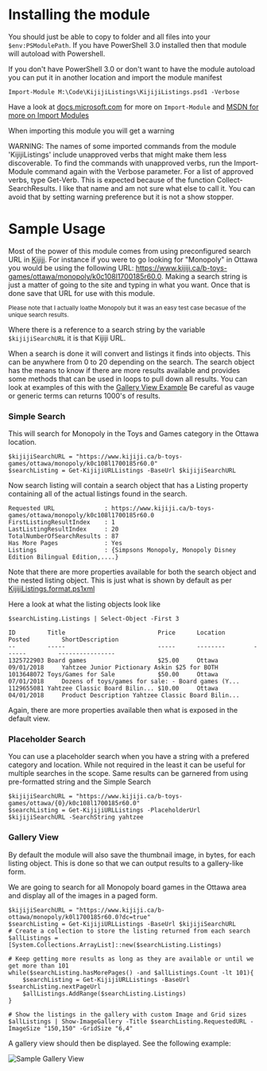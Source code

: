 Installing the module
===
You should just be able to copy to folder and all files into your `$env:PSModulePath`. If you have PowerShell 3.0 installed then that module will autoload with Powershell.

If you don't have PowerShell 3.0 or don't want to have the module autoload you can put it in another location and import the module manifest

    Import-Module M:\Code\KijijiListings\KijijiListings.psd1 -Verbose

Have a look at [docs.microsoft.com](https://docs.microsoft.com/en-us/powershell/module/microsoft.powershell.core/import-module?view=powershell-5.1) for more on `Import-Module` and [MSDN for more on Import Modules](https://msdn.microsoft.com/en-us/library/dd878284(v=vs.85).aspx)

When importing this module you will get a warning

WARNING: The names of some imported commands from the module 'KijijiListings' include unapproved verbs that might make them less discoverable. To find the commands with unapproved verbs, run the Import-Module command again with the Verbose parameter. For a list of approved verbs, type Get-Verb.
This is expected because of the function Collect-SearchResults. I like that name and am not sure what else to call it. You can avoid that by setting warning preference but it is not a show stopper.


Sample Usage
===

Most of the power of this module comes from using preconfigured search URL in [Kijiji](https://www.kijiji.ca). For instance if you were to go looking for "Monopoly" in Ottawa you would be using the following URL: https://www.kijiji.ca/b-toys-games/ottawa/monopoly/k0c108l1700185r60.0. Making a search string is just a matter of going to the site and typing in what you want. Once that is done save that URL for use with this module.

<sup>Please note that I actually loathe Monopoly but it was an easy test case becasue of the unique search results. </sup>

Where there is a reference to a search string by the variable `$kijijiSearchURL` it is that Kijiji URL.

When a search is done it will convert and listings it finds into objects. This can be anywhere from 0 to 20 depending on the search. The search object has the means to know if there are more results available and provides some methods that can be used in loops to pull down all results. You can look at examples of this with the [Gallery View Example](#gallery-view) Be careful as vauge or generic terms can returns 1000's of results. 

### Simple Search

This will search for Monopoly in the Toys and Games category in the Ottawa location. 

    $kijijiSearchURL = "https://www.kijiji.ca/b-toys-games/ottawa/monopoly/k0c108l1700185r60.0"
    $searchListing = Get-KijijiURLListings -BaseUrl $kijijiSearchURL 
    
Now search listing will contain a search object that has a Listing property containing all of the actual listings found in the search. 

    Requested URL              : https://www.kijiji.ca/b-toys-games/ottawa/monopoly/k0c108l1700185r60.0
    FirstListingResultIndex    : 1
    LastListingResultIndex     : 20
    TotalNumberOfSearchResults : 87
    Has More Pages             : Yes
    Listings                   : {Simpsons Monopoly, Monopoly Disney  Edition Bilingual Edition,....}
    
Note that there are more properties available for both the search object and the nested listing object. This is just what is shown by default as per [KijijiListings.format.ps1xml](https://github.com/NegativeZero000/KijijiListings/blob/master/KijijiListings.format.ps1xml)

Here a look at what the listing objects look like

    $searchListing.Listings | Select-Object -First 3

    ID         Title                          Price      Location        Posted         ShortDescription                                 
    --         -----                          -----      --------        ------         ----------------                                  
    1325722903 Board games                    $25.00     Ottawa          09/01/2018     Yahtzee Junior Pictionary Askin $25 for BOTH     
    1013648072 Toys/Games for Sale            $50.00     Ottawa          07/01/2018     Dozens of toys/games for sale: - Board games (Y...
    1129655081 Yahtzee Classic Board Bilin... $10.00     Ottawa          04/01/2018     Product Description Yahtzee Classic Board Bilin...

Again, there are more properties available then what is exposed in the default view. 

### Placeholder Search

You can use a placeholder search when you have a string with a prefered category and location. While not required in the least it can be useful for multiple searches in the scope. Same results can be garnered from using pre-formatted string and the Simple Search

    $kijijiSearchURL = "https://www.kijiji.ca/b-toys-games/ottawa/{0}/k0c108l1700185r60.0"
    $searchListing = Get-KijijiURLListings -PlaceholderUrl $kijijiSearchURL -SearchString yahtzee
    

### Gallery View

By default the module will also save the thumbnail image, in bytes, for each listing object. This is done so that we can output results to a gallery-like form. 

We are going to search for all Monopoly board games in the Ottawa area and display all of the images in a paged form.

    $kijijiSearchURL = "https://www.kijiji.ca/b-ottawa/monopoly/k0l1700185r60.0?dc=true"
    $searchListing = Get-KijijiURLListings -BaseUrl $kijijiSearchURL 
    # Create a collection to store the listing returned from each search
    $allListings = [System.Collections.ArrayList]::new($searchListing.Listings)

    # Keep getting more results as long as they are available or until we get more than 101
    while($searchListing.hasMorePages() -and $allListings.Count -lt 101){
        $searchListing = Get-KijijiURLListings -BaseUrl $searchListing.nextPageUrl
        $allListings.AddRange($searchListing.Listings)
    }

    # Show the listings in the gallery with custom Image and Grid sizes
    $allListings | Show-ImageGallery -Title $searchListing.RequestedURL -ImageSize "150,150" -GridSize "6,4"
    
A gallery view should then be displayed. See the following example:

![Sample Gallery View](https://user-images.githubusercontent.com/14927596/34894937-6f56f494-f7b1-11e7-929f-e22d7e6b6edf.jpg)


    




